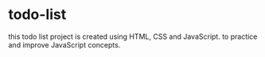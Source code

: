 # todo-list
this todo list project is created using HTML, CSS and JavaScript. to practice and improve JavaScript concepts.
